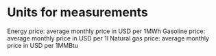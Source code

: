 # Units for measurements

Energy price: average monthly price in USD per 1MWh
Gasoline price: average monthly price in USD per 1l
Natural gas price: average monthly price in USD per 1MMBtu
